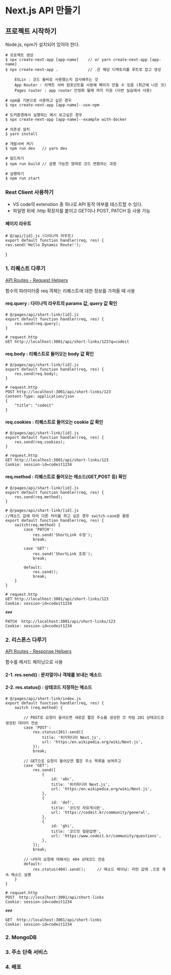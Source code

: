 # Next.js API 만들기

## 프로젝트 시작하기

Node.js, npm가 설치되어 있어야 한다.

    # 프로젝트 생성
    $ npx create-next-app [app-name]    // or yarn create-next-app [app-name]
    $ npx create-next-app .             // .은 해당 디렉토리를 루트로 잡고 생성

        ESLin : 코드 올바로 사용했는지 검사해주는 것
        App Router : 리액트 서버 컴포넌트를 사용해 페이지 만들 수 있음 (최근에 나온 것)
        Pages router : app router 안정화 될때 까지 지원 (이번 실습에서 사용)

    # npm을 기본으로 사용하고 싶은 경우
    $ npx create-next-app [app-name]--use-npm

    # 도커환경에서 실행하는 예시 보고싶은 경우
    $ npx create-next-app [app-name]--example with-docker

    # 의존성 설치
    $ yarn install

    # 개발서버 켜기
    $ npm run dev   // yarn dev

    # 빌드하기
    $ npm run build // 실행 가능한 형태로 코드 변환하는 과정

    # 실행하기
    $ npm run start

### Rest Client 사용하기

-   VS code의 extenstion 중 하나로 API 동작 여부를 테스트할 수 있다.
-   파일명 뒤에 .http 확장자를 붙이고 GET이나 POST, PATCH 등 사용 가능

#### 페이지 라우트

    # @/api/[id].js (다이나믹 라우트)
    export default function handler(req, res) {
    res.send('Hello Dynamic Route!');

}

### 1. 리퀘스트 다루기

[API Routes - Request Helpers](https://nextjs.org/docs/api-routes/request-helpers)

함수의 파라미터중 req 객체는 리퀘스트에 대한 정보를 가져올 때 사용

#### req.query : 다이나믹 라우트의 params 값, query 값 확인

    # @/pages/api/shart-link/[id].js
    export default function handler(req, res) {
        res.send(req.query);
    }

    # request.http
    GET http://localhost:3001/api/short-links/123?q=codeit

#### req.body : 리퀘스트로 들어오는 body 값 확인

    # @/pages/api/shart-link/[id].js
    export default function handler(req, res) {
        res.send(req.body);
    }

    # request.http
    POST http://localhost:3001/api/short-links/123
    Content-Type: application/json
    {
        "title": "codeit"
    }

#### req.cookies : 리퀘스트로 들어오는 cookie 값 확인

    # @/pages/api/shart-link/[id].js
    export default function handler(req, res) {
        res.send(req.cookies);
    }

    # request.http
    GET http://localhost:3001/api/short-links/123
    Cookie: session-id=codeit1234

#### req.method : 리퀘스트로 들어오는 메소드(GET,POST 등) 확인

    # @/pages/api/shart-link/[id].js
    export default function handler(req, res) {
        res.send(req.method);
    }

    # @/pages/api/shart-link/[id].js
    //메소드 값에 따라 다른 처리를 하고 싶은 경우 switch-case문 활용
    export default function handler(req, res) {
        switch(req.method) {
            case 'PATCH':
                res.send('ShortLink 수정');
                break;

            case 'GET':
                res.send('ShortLink 조회');
                break;

            default:
                res.send();
                break;
        }
    }

    # request.http
    GET http://localhost:3001/api/short-links/123
    Cookie: session-id=codeit1234

    ###

    PATCH  http://localhost:3001/api/short-links/123
    Cookie: session-id=codeit1234

### 2. 리스폰스 다루기

[API Routes - Response Helpers](https://nextjs.org/docs/api-routes/response-helpers)

함수를 메서드 체이닝으로 사용

#### 2-1. res.send() : 문자열이나 객체를 보내는 메소드

#### 2-2. res.status() : 상태코드 지정하는 메소드

    # @/pages/api/shart-link/index.js
    export default function handler(req, res) {
        switch (req.method) {

            // POST로 요청이 들어오면 새로운 짧은 주소를 생성한 것 처림 201 상태코드로 생성된 데이터 전송
            case 'POST':
                res.status(201).send({
                    title: '위키피디아 Next.js',
                    url: 'https:/en.wikipedia.org/wiki/Next.js',
                });
                break;

            // GET으로 요청이 들어오면 짧은 주소 목록을 보여주고
            case 'GET':
                res.send([
                    {
                        id: 'abc',
                        title: '위키피디아 Next.js',
                        url: 'https:/en.wikipedia.org/wiki/Next.js',
                    },
                    {
                        id: 'def',
                        title: '코드잇 자유게시판',
                        url: 'https://codeit.kr/community/general',
                    },
                    {
                        id: 'ghi',
                        title: '코드잇 질문답변',
                        url: 'https:/www.codeit.kr/community/questions',
                    },
                ]);
                break;

            // 나머지 요청에 대해서는 404 상태코드 전송
            default:
                res.status(404).send();     // 메소드 체이닝: 리턴 값에 .으로 계속 메소드 실행
        }
    }

    # requset.http
    POST  http://localhost:3001/api/short-links
    Cookie: session-id=codeit1234

    ###

    GET  http://localhost:3001/api/short-links
    Cookie: session-id=codeit1234

### 2. MongoDB

### 3. 주소 단축 서비스

### 4. 배포

